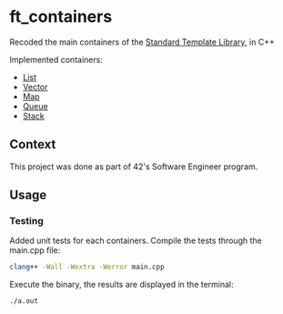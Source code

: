 # ft_containers

Recoded the main containers of the [Standard Template Library](https://www.cplusplus.com/reference/stl/?kw=stl), in C++


Implemented containers:
- [List](https://www.cplusplus.com/reference/list/list/)
- [Vector](https://www.cplusplus.com/reference/vector/vector/)
- [Map](https://www.cplusplus.com/reference/map/map/)
- [Queue](https://www.cplusplus.com/reference/queue/queue/)
- [Stack](https://www.cplusplus.com/reference/stack/stack/)

## Context

This project was done as part of 42's Software Engineer program.

## Usage

### Testing

Added unit tests for each containers.
Compile the tests through the main.cpp file:

```bash
clang++ -Wall -Wextra -Werror main.cpp
```

Execute the binary, the results are displayed in the terminal:

```bash
./a.out
```

